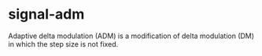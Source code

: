 # signal-adm
Adaptive delta modulation (ADM) is a modification of delta modulation (DM) in which the step size is not fixed.
